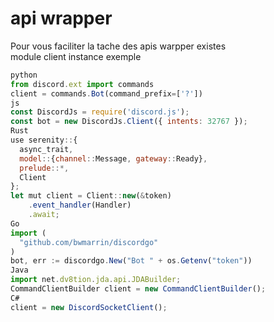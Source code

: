 # api wrapper
Pour vous faciliter la tache des apis warpper existes
<br>
module client instance exemple
```js
python
from discord.ext import commands
client = commands.Bot(command_prefix=['?'])
js
const DiscordJs = require('discord.js');
const bot = new DiscordJs.Client({ intents: 32767 });
Rust
use serenity::{
  async_trait,
  model::{channel::Message, gateway::Ready},
  prelude::*,
  Client
};
let mut client = Client::new(&token)
    .event_handler(Handler)
    .await;
Go
import (
  "github.com/bwmarrin/discordgo"
)
bot, err := discordgo.New("Bot " + os.Getenv("token"))
Java
import net.dv8tion.jda.api.JDABuilder;
CommandClientBuilder client = new CommandClientBuilder();
C#
client = new DiscordSocketClient();
```
